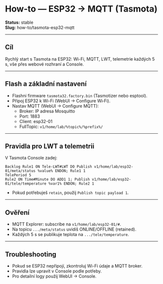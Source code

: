# How-to — ESP32 → MQTT (Tasmota)

**Status:** stable  
**Slug:** how-to/tasmota-esp32-mqtt

---

## Cíl
Rychlý start s Tasmota na ESP32: Wi-Fi, MQTT, LWT, telemetrie každých 5 s, vše přes webové rozhraní a Console.

---

## Flash a základní nastavení
- Flashni firmware `tasmota32.factory.bin` (Tasmotizer nebo esptool).
- Připoj ESP32 k Wi-Fi (WebUI → Configure Wi‑Fi).
- Nastav MQTT (WebUI → Configure MQTT):
  - Broker: IP adresa Mosquitto
  - Port: 1883
  - Client: esp32-01
  - FullTopic: `v1/home/lab/%topic%/%prefix%/`

---

## Pravidla pro LWT a telemetrii
V Tasmota Console zadej:
```
Backlog Rule1 ON Tele-LWT#LWT DO Publish v1/home/lab/esp32-01/meta/status %value% ENDON; Rule1 1
TelePeriod 5
Rule2 ON Time#Minute DO ADD1 1; Publish v1/home/lab/esp32-01/tele/temperature %var1% ENDON; Rule2 1
```
- Pokud potřebuješ `retain`, použij `Publish topic payload 1`.

---

## Ověření
- MQTT Explorer: subscribe na `v1/home/lab/esp32-01/#`.
- Na topicu `.../meta/status` uvidíš ONLINE/OFFLINE (retained).
- Každých 5 s se publikuje teplota na `.../tele/temperature`.

---

## Troubleshooting
- Pokud se ESP32 nepřipojí, zkontroluj Wi-Fi údaje a MQTT broker.
- Pravidla lze upravit v Console podle potřeby.
- Pro detailní logy použij WebUI → Console.
